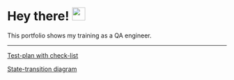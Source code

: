 <h1>
  Hey there!
  <img src="https://media.giphy.com/media/hvRJCLFzcasrR4ia7z/giphy.gif" width="30px"/>
</h1>
This portfolio shows my training as a QA engineer.

----

[Test-plan with check-list](https://drive.google.com/drive/folders/1N6lv0p3NMR6ewneomQAKFjPQgJIPT1zW?usp=sharing)

[State-transition diagram](https://miro.com/app/board/uXjVOiL8WsI=/?share_link_id=690158280119)

